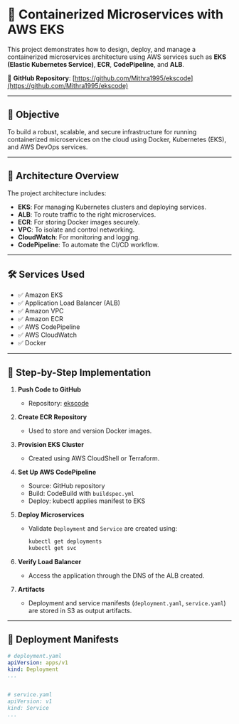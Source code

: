 # 🐳 Containerized Microservices with AWS EKS

This project demonstrates how to design, deploy, and manage a containerized microservices architecture using AWS services such as **EKS (Elastic Kubernetes Service)**, **ECR**, **CodePipeline**, and **ALB**.

🔗 **GitHub Repository**: [https://github.com/Mithra1995/ekscode](https://github.com/Mithra1995/ekscode)

---

## 📌 Objective

To build a robust, scalable, and secure infrastructure for running containerized microservices on the cloud using Docker, Kubernetes (EKS), and AWS DevOps services.

---

## 🧱 Architecture Overview

The project architecture includes:

- **EKS**: For managing Kubernetes clusters and deploying services.
- **ALB**: To route traffic to the right microservices.
- **ECR**: For storing Docker images securely.
- **VPC**: To isolate and control networking.
- **CloudWatch**: For monitoring and logging.
- **CodePipeline**: To automate the CI/CD workflow.

---

## 🛠️ Services Used

- ✅ Amazon EKS
- ✅ Application Load Balancer (ALB)
- ✅ Amazon VPC
- ✅ Amazon ECR
- ✅ AWS CodePipeline
- ✅ AWS CloudWatch
- ✅ Docker

---

## 🚀 Step-by-Step Implementation

1. **Push Code to GitHub**
   - Repository: [ekscode](https://github.com/Mithra1995/ekscode)

2. **Create ECR Repository**
   - Used to store and version Docker images.

3. **Provision EKS Cluster**
   - Created using AWS CloudShell or Terraform.

4. **Set Up AWS CodePipeline**
   - Source: GitHub repository
   - Build: CodeBuild with `buildspec.yml`
   - Deploy: kubectl applies manifest to EKS

5. **Deploy Microservices**
   - Validate `Deployment` and `Service` are created using:
     ```bash
     kubectl get deployments
     kubectl get svc
     ```

6. **Verify Load Balancer**
   - Access the application through the DNS of the ALB created.

7. **Artifacts**
   - Deployment and service manifests (`deployment.yaml`, `service.yaml`) are stored in S3 as output artifacts.

---

## 📄 Deployment Manifests

```yaml
# deployment.yaml
apiVersion: apps/v1
kind: Deployment
...


# service.yaml
apiVersion: v1
kind: Service
...
